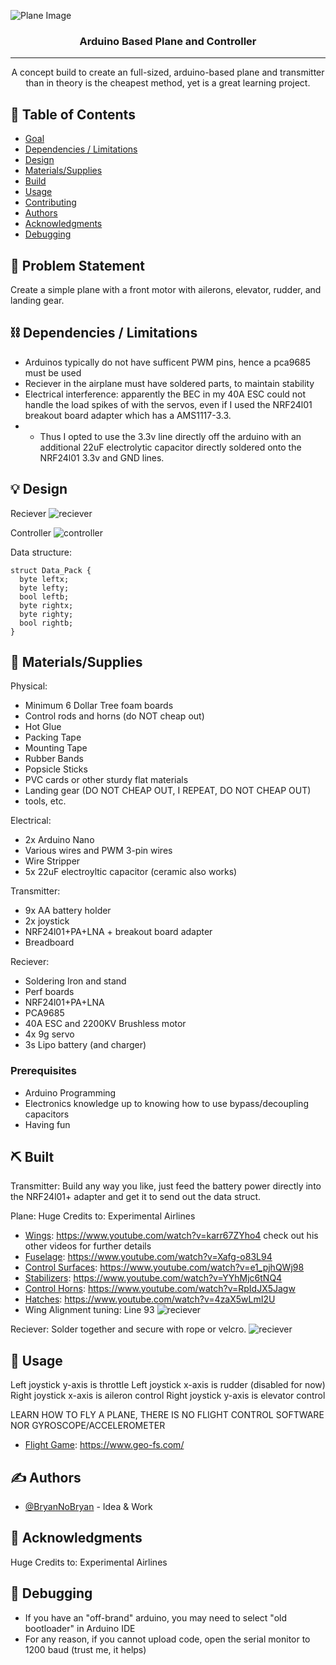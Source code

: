 ![Plane Image](assets/old_plane_master.jpg)
<h3 align="center">Arduino Based Plane and Controller</h3>

<!-- <div align="center">

[![Hackathon](https://img.shields.io/badge/hackathon-name-orange.svg)](http://hackathon.url.com)
[![Status](https://img.shields.io/badge/status-active-success.svg)]()
[![GitHub Issues](https://img.shields.io/github/issues/kylelobo/The-Documentation-Compendium.svg)](https://github.com/kylelobo/The-Documentation-Compendium/issues)
[![GitHub Pull Requests](https://img.shields.io/github/issues-pr/kylelobo/The-Documentation-Compendium.svg)](https://github.com/kylelobo/The-Documentation-Compendium/pulls)
[![License](https://img.shields.io/badge/license-MIT-blue.svg)](LICENSE.md)

</div> -->

---

<p align="center"> A concept build to create an full-sized, arduino-based plane and transmitter than in theory is the cheapest method, yet is a great learning project.
    <br> 
</p>

## 📝 Table of Contents

- [Goal](#goal)
- [Dependencies / Limitations](#limitations)
- [Design](#design)
- [Materials/Supplies](#Materials/Supplies)
- [Build](#Build)
- [Usage](#usage)
- [Contributing](../CONTRIBUTING.md)
- [Authors](#authors)
- [Acknowledgments](#acknowledgments)
- [Debugging](#Debugging)

## 🧐 Problem Statement <a name = "goal"></a>

Create a simple plane with a front motor with ailerons, elevator, rudder, and landing gear. 

## ⛓️ Dependencies / Limitations <a name = "limitations"></a>

- Arduinos typically do not have sufficent PWM pins, hence a pca9685 must be used
- Reciever in the airplane must have soldered parts, to maintain stability
- Electrical interference: apparently the BEC in my 40A ESC could not handle the load spikes of with the servos, even if I used the NRF24l01 breakout board adapter which has a AMS1117-3.3.
- - Thus I opted to use the 3.3v line directly off the arduino with an additional 22uF electrolytic capacitor directly soldered onto the NRF24l01 3.3v and GND lines.

## 💡 Design <a name = "design"></a>
Reciever
![reciever](assets/plane_reciever.jpg)


Controller
![controller](assets/plane_controller.jpg)

Data structure:
```
struct Data_Pack {
  byte leftx;
  byte lefty;
  bool leftb;
  byte rightx;
  byte righty;
  bool rightb;
}
```

## 🏁 Materials/Supplies <a name = "Materials/Supplies"></a>

Physical: 
- Minimum 6 Dollar Tree foam boards
- Control rods and horns (do NOT cheap out)
- Hot Glue
- Packing Tape
- Mounting Tape
- Rubber Bands
- Popsicle Sticks
- PVC cards or other sturdy flat materials
- Landing gear (DO NOT CHEAP OUT, I REPEAT, DO NOT CHEAP OUT)
- tools, etc.

Electrical:
- 2x Arduino Nano
- Various wires and PWM 3-pin wires
- Wire Stripper
- 5x 22uF electroyltic capacitor (ceramic also works)

Transmitter:
- 9x AA battery holder
- 2x joystick
- NRF24l01+PA+LNA + breakout board adapter
- Breadboard

Reciever: 
- Soldering Iron and stand
- Perf boards
- NRF24l01+PA+LNA
- PCA9685
- 40A ESC and 2200KV Brushless motor
- 4x 9g servo
- 3s Lipo battery (and charger)

### Prerequisites

- Arduino Programming
- Electronics knowledge up to knowing how to use bypass/decoupling capacitors
- Having fun

## ⛏️ Built <a name = "Build"></a>

Transmitter:
Build any way you like, just feed the battery power directly into the NRF24l01+ adapter and get it to send out the data struct.

Plane:
Huge Credits to: Experimental Airlines
- [Wings](https://www.youtube.com/watch?v=karr67ZYho4): https://www.youtube.com/watch?v=karr67ZYho4 check out his other videos for further details
- [Fuselage](https://www.youtube.com/watch?v=Xafg-o83L94): https://www.youtube.com/watch?v=Xafg-o83L94
- [Control Surfaces](https://www.youtube.com/watch?v=e1_pjhQWj98): https://www.youtube.com/watch?v=e1_pjhQWj98
- [Stabilizers](https://www.youtube.com/watch?v=YYhMjc6tNQ4): https://www.youtube.com/watch?v=YYhMjc6tNQ4
- [Control Horns](https://www.youtube.com/watch?v=RpIdJX5Jagw): https://www.youtube.com/watch?v=RpIdJX5Jagw
- [Hatches](https://www.youtube.com/watch?v=4zaX5wLmI2U): https://www.youtube.com/watch?v=4zaX5wLmI2U
- Wing Alignment tuning:
Line 93
![reciever](assets/wing_tuning.jpg)

Reciever:
Solder together and secure with rope or velcro.
![reciever](assets/reciever.jpg)

## 🎈 Usage <a name="usage"></a>

Left joystick y-axis is throttle
Left joystick x-axis is rudder (disabled for now)
Right joystick x-axis is aileron control
Right joystick y-axis is elevator control

LEARN HOW TO FLY A PLANE, THERE IS NO FLIGHT CONTROL SOFTWARE NOR GYROSCOPE/ACCELEROMETER
- [Flight Game](https://www.geo-fs.com/): https://www.geo-fs.com/

## ✍️ Authors <a name = "authors"></a>

- [@BryanNoBryan](https://github.com/BryanNoBryan) - Idea & Work

## 🎉 Acknowledgments <a name = "acknowledgments"></a>

Huge Credits to: Experimental Airlines

## 🚀 Debugging <a name = "Debugging"></a>

- If you have an "off-brand" arduino, you may need to select "old bootloader" in Arduino IDE
- For any reason, if you cannot upload code, open the serial monitor to 1200 baud (trust me, it helps)

